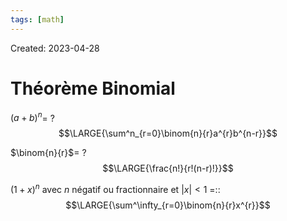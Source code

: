 ```yaml
---
tags: [math] 
---
```

Created: 2023-04-28

# Théorème Binomial
$(a+b)^{n}$=
?
$$\LARGE{\sum^n_{r=0}\binom{n}{r}a^{r}b^{n-r}}$$
<!--SR:!2024-02-15,67,230-->

$\binom{n}{r}$=
?
$$\LARGE{\frac{n!}{r!(n-r)!}}$$
<!--SR:!2024-07-07,151,230-->

$(1+x)^{n}$ avec $n$ négatif ou fractionnaire et $|x|<1$ =::$$\LARGE{\sum^\infty_{r=0}\binom{n}{r}x^{r}}$$
<!--SR:!2024-02-25,68,230-->